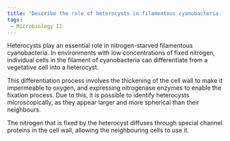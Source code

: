 ```yaml
---
title: "Describe the role of heterocysts in filamentous cyanobacteria."
tags:
 - Microbiology II
---
```

Heterocysts play an essential role in nitrogen-starved filamentous cyanobacteria. In environments with low concentrations of fixed nitrogen, individual cells in the filament of cyanobacteria can differentiate from a vegetative cell into a heterocyst.  

This differentiation process involves the thickening of the cell wall to make it impermeable to oxygen, and expressing nitrogenase enzymes to enable the fixation process. Due to this, it is possible to identify heterocysts microscopically, as they appear larger and more spherical than their neighbours.  

The nitrogen that is fixed by the heterocyst diffuses through special channel proteins in the cell wall, allowing the neighbouring cells to use it.
